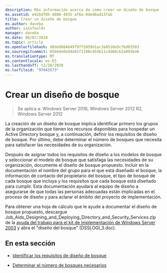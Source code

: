 ```yaml
---
description: Más información acerca de cómo crear un diseño de bosque
ms.assetid: e92bdf05-d888-4935-af6a-8ded6ad13fab
title: Crear un diseño de bosque
ms.author: daveba
author: iainfoulds
manager: daveba
ms.date: 08/07/2018
ms.topic: article
ms.openlocfilehash: d8de9884649797f2059d1ac3a0510a5c7bd03503
ms.sourcegitcommit: 65b6de6b44d41f1180c45db11cdd60cb2a093b46
ms.translationtype: MT
ms.contentlocale: es-ES
ms.lasthandoff: 12/10/2020
ms.locfileid: "97043573"
---
```

# <a name="creating-a-forest-design"></a>Crear un diseño de bosque

> Se aplica a: Windows Server 2016, Windows Server 2012 R2, Windows Server 2012

La creación de un diseño de bosque implica identificar primero los grupos de la organización que tienen los recursos disponibles para hospedar un Active Directory bosque y, a continuación, definir los requisitos de diseño de bosque. Por último, debe determinar el número de bosques que necesita para satisfacer las necesidades de su organización.

Después de asignar todos los requisitos de diseño a los modelos de bosque y seleccionar el modelo de bosque que satisfaga las necesidades de su organización, documente el diseño de bosque propuesto. Incluir en la documentación el nombre del grupo para el que está diseñado el bosque, la información de contacto del propietario del bosque, el tipo de bosque de cada bosque que incluya y los requisitos que cada bosque está diseñado para cumplir. Esta documentación ayudará al equipo de diseño a asegurarse de que todas las personas adecuadas están implicadas en el proceso de diseño y para aclarar el ámbito del proyecto de implementación.

Para obtener una hoja de cálculo que le ayude a documentar el diseño de bosque propuesto, descargue Job_Aids_Designing_and_Deploying_Directory_and_Security_Services.zip de la [ayuda del trabajo para el kit de implementación de Windows Server 2003](https://microsoft.com/download/details.aspx?id=9608) y abra el "diseño del bosque" (DSSLOGI_3.doc).

## <a name="in-this-section"></a>En esta sección

- [Identificar los requisitos de diseño de bosque](../../ad-ds/plan/Identifying-Forest-Design-Requirements.md)

- [Determinar el número de bosques necesarios](../../ad-ds/plan/Determining-the-Number-of-Forests-Required.md)
